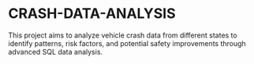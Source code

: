 # CRASH-DATA-ANALYSIS
This project aims to analyze vehicle crash data from different states to identify patterns, risk factors, and potential safety improvements through advanced SQL data analysis.
